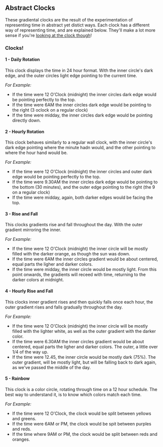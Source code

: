 ## Abstract Clocks

These gradiental clocks are the result of the experimentation of representing time in abstract yet distict ways. Each clock has a different way of representing time, and are explained below. They'll make a lot more sense if you're [looking at the clock though](http://tholman.com/abstract-clocks)!

### Clocks!

#### 1 - Daily Rotation

This clock displays the time in 24 hour format. With the inner circle's dark edge, and the outer circles light edge pointing to the current time.

*For Example:*

- If the time were 12 O'Clock (midnight) the inner circles dark edge would be pointing perfectly to the top.
- If the time were 6AM the inner circles dark edge would be pointing to the right (3 oclock on a regular clock)
- If the time were midday, the inner circles dark edge would be pointing directly down.

#### 2 - Hourly Rotation
        
This clock behaves similarly to a regular wall clock, with the inner circle's dark edge pointing where the minute hadn would, and the other pointing to where the hour hand would be.

*For Example:*

- If the time were 12 O'Clock (midnight) the inner circles and outer dark edge would be pointing perfectly to the top.
- If the time were 9.30AM the inner circles dark edge would be pointing to the bottom (30 minutes), and the outer edge pointing to the right (the 9 on a regular clock)
- If the time were midday, again, both darker edges would be facing the top.

#### 3 - Rise and Fall

This clocks gradients rise and fall throughout the day. With the outer gradient mirroring the inner.

*For Example:*

- If the time were 12 O'Clock (midnight) the inner circle will be mostly filled with the darker orange, as though the sun was down.
- If the time were 6AM the inner circles gradient would be about centered, equal parts the ligher and darker colors.
- If the time were midday, the inner circle would be mostly light. From this point onwards, the gradients will receed with time, returning to the darker colors at midnight.

#### 4 - Hourly Rise and Fall

This clocks inner gradient rises and then quickly falls once each hour, the outer gradient rises and falls gradually throughout the day.

*For Example:*

- If the time were 12 O'Clock (midnight) the inner circle will be mostly filled with the lighter white, as well as the outer gradient with the darker color.
- If the time were 6.30AM the inner circles gradient would be about centered, equal parts the ligher and darker colors. The outer, a little over 1/4 of the way up.
- If the time were 12.45, the inner circle would be mostly dark (75%). The outer gradient, will be mostly light, but will be falling back to dark again, as we've passed the middle of the day.

#### 5 - Rainbow

This clock is a color circle, rotating through time on a 12 hour schedule. The best way to understand it, is to know which colors match each time.

*For Example:*

- If the time were 12 O'Clock, the clock would be split between yellows and greens.
- If the time were 6AM or PM, the clock would be spit between purples and reds.
- If the time where 9AM or PM, the clock would be split between reds and oranges.
